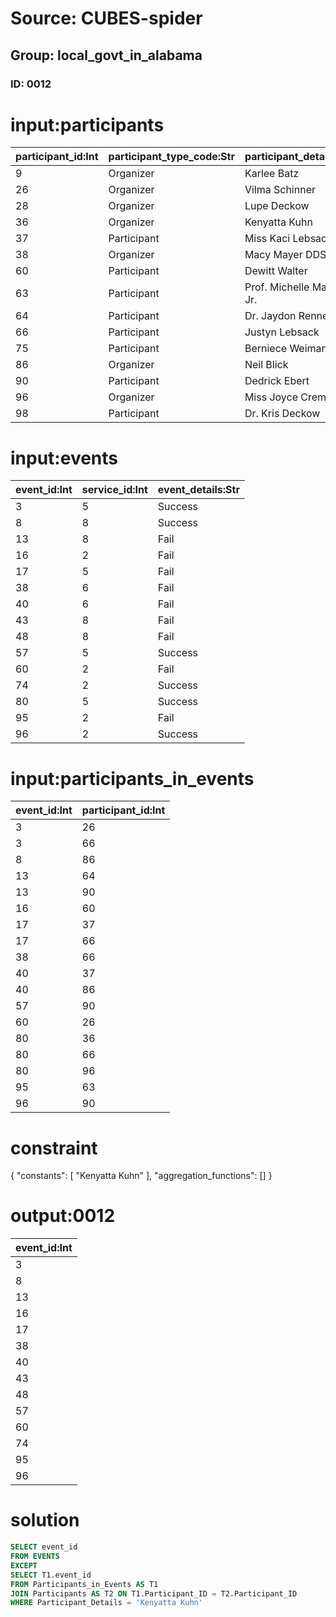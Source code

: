 # Source: CUBES-spider
## Group: local_govt_in_alabama
### ID: 0012

# input:participants

| participant_id:Int | participant_type_code:Str | participant_details:Str |
|---|---|---|
| 9 | Organizer | Karlee Batz |
| 26 | Organizer | Vilma Schinner |
| 28 | Organizer | Lupe Deckow |
| 36 | Organizer | Kenyatta Kuhn |
| 37 | Participant | Miss Kaci Lebsack |
| 38 | Organizer | Macy Mayer DDS |
| 60 | Participant | Dewitt Walter |
| 63 | Participant | Prof. Michelle Maggio Jr. |
| 64 | Participant | Dr. Jaydon Renner |
| 66 | Participant | Justyn Lebsack |
| 75 | Participant | Berniece Weimann |
| 86 | Organizer | Neil Blick |
| 90 | Participant | Dedrick Ebert |
| 96 | Organizer | Miss Joyce Cremin |
| 98 | Participant | Dr. Kris Deckow |

# input:events

| event_id:Int | service_id:Int | event_details:Str |
|---|---|---|
| 3 | 5 | Success |
| 8 | 8 | Success |
| 13 | 8 | Fail |
| 16 | 2 | Fail |
| 17 | 5 | Fail |
| 38 | 6 | Fail |
| 40 | 6 | Fail |
| 43 | 8 | Fail |
| 48 | 8 | Fail |
| 57 | 5 | Success |
| 60 | 2 | Fail |
| 74 | 2 | Success |
| 80 | 5 | Success |
| 95 | 2 | Fail |
| 96 | 2 | Success |

# input:participants_in_events

| event_id:Int | participant_id:Int |
|---|---|
| 3 | 26 |
| 3 | 66 |
| 8 | 86 |
| 13 | 64 |
| 13 | 90 |
| 16 | 60 |
| 17 | 37 |
| 17 | 66 |
| 38 | 66 |
| 40 | 37 |
| 40 | 86 |
| 57 | 90 |
| 60 | 26 |
| 80 | 36 |
| 80 | 66 |
| 80 | 96 |
| 95 | 63 |
| 96 | 90 |

# constraint

{
  "constants": [
    "Kenyatta Kuhn"
  ],
  "aggregation_functions": []
}

# output:0012

| event_id:Int |
|---|
| 3 |
| 8 |
| 13 |
| 16 |
| 17 |
| 38 |
| 40 |
| 43 |
| 48 |
| 57 |
| 60 |
| 74 |
| 95 |
| 96 |

# solution

```sql
SELECT event_id
FROM EVENTS
EXCEPT
SELECT T1.event_id
FROM Participants_in_Events AS T1
JOIN Participants AS T2 ON T1.Participant_ID = T2.Participant_ID
WHERE Participant_Details = 'Kenyatta Kuhn'
```

